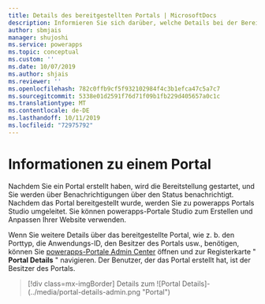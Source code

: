 ```yaml
---
title: Details des bereitgestellten Portals | MicrosoftDocs
description: Informieren Sie sich darüber, welche Details bei der Bereitstellung des Portals aufgezeichnet werden und was Sie verwenden können.
author: sbmjais
manager: shujoshi
ms.service: powerapps
ms.topic: conceptual
ms.custom: ''
ms.date: 10/07/2019
ms.author: shjais
ms.reviewer: ''
ms.openlocfilehash: 782c0ffb9cf5f932102984f4c3b1efca47c5a7c7
ms.sourcegitcommit: 5338e01d2591f76d71f09b1fb229d405657a0c1c
ms.translationtype: MT
ms.contentlocale: de-DE
ms.lasthandoff: 10/11/2019
ms.locfileid: "72975792"
---
```

# <a name="portal-details"></a>Informationen zu einem Portal

Nachdem Sie ein Portal erstellt haben, wird die Bereitstellung gestartet, und Sie werden über Benachrichtigungen über den Status benachrichtigt. Nachdem das Portal bereitgestellt wurde, werden Sie zu powerapps Portals Studio umgeleitet. Sie können powerapps-Portale Studio zum Erstellen und Anpassen Ihrer Website verwenden.

Wenn Sie weitere Details über das bereitgestellte Portal, wie z. b. den Porttyp, die Anwendungs-ID, den Besitzer des Portals usw., benötigen, können Sie [powerapps-Portale Admin Center](admin-overview.md) öffnen und zur Registerkarte " **Portal Details** " navigieren. Der Benutzer, der das Portal erstellt hat, ist der Besitzer des Portals.

> [!div class=mx-imgBorder]
> Details zum ![Portal Details]-(../media/portal-details-admin.png "Portal")